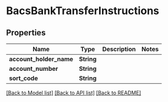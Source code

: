 # BacsBankTransferInstructions

## Properties

Name | Type | Description | Notes
------------ | ------------- | ------------- | -------------
**account_holder_name** | **String** |  | 
**account_number** | **String** |  | 
**sort_code** | **String** |  | 

[[Back to Model list]](../README.md#documentation-for-models) [[Back to API list]](../README.md#documentation-for-api-endpoints) [[Back to README]](../README.md)


